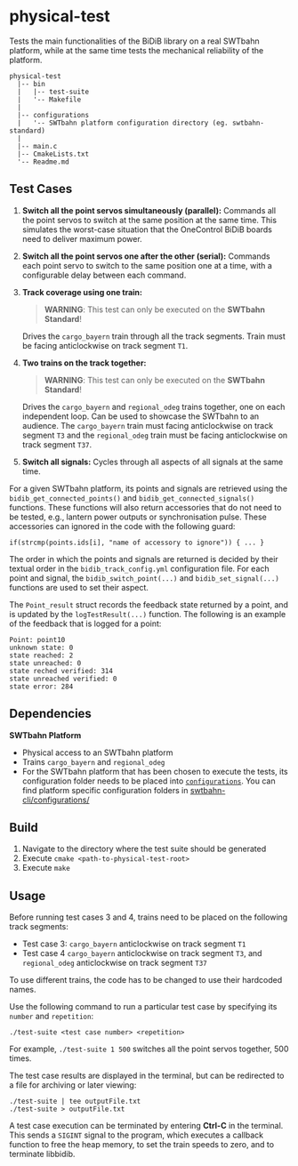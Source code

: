 # physical-test

Tests the main functionalities of the BiDiB library on a real SWTbahn platform, 
while at the same time tests the mechanical reliability of the platform.

```
physical-test
  |-- bin
  |   |-- test-suite
  |   '-- Makefile
  |
  |-- configurations
  |   '-- SWTbahn platform configuration directory (eg. swtbahn-standard)
  |
  |-- main.c
  |-- CmakeLists.txt
  '-- Readme.md
```

## Test Cases

1. **Switch all the point servos simultaneously (parallel):**
   Commands all the point servos to switch at the same position at the same time. 
   This simulates the worst-case situation that the OneControl BiDiB boards need 
   to deliver maximum power.
	
2. **Switch all the point servos one after the other (serial):**
    Commands each point servo to switch to the same position one at a time, with a 
	configurable delay between each command.

3. **Track coverage using one train:**
    > **WARNING**: This test can only be executed on the **SWTbahn Standard**!
	
    Drives the `cargo_bayern` train through all the track segments. Train must be 
    facing anticlockwise on track segment `T1`.
	
4. **Two trains on the track together:**
    > **WARNING**: This test can only be executed on the **SWTbahn Standard**!
	
    Drives the `cargo_bayern` and `regional_odeg` trains together, one on each 
	independent loop. Can be used to showcase the SWTbahn to an audience.
	The `cargo_bayern` train must facing anticlockwise on track segment `T3`
	and the `regional_odeg` train must be facing anticlockwise on track
	segment `T37`.
	
5. **Switch all signals:**
    Cycles through all aspects of all signals at the same time.

For a given SWTbahn platform, its points and signals are retrieved using the 
`bidib_get_connected_points()` and `bidib_get_connected_signals()` functions.
These functions will also return accessories that do not need to be tested, e.g., 
lantern power outputs or synchronisation pulse. These accessories can ignored 
in the code with the following guard:
```
if(strcmp(points.ids[i], "name of accessory to ignore")) { ... }
```

The order in which the points and signals are returned is decided by their 
textual order in the `bidib_track_config.yml` configuration file.
For each point and signal, the `bidib_switch_point(...)` and `bidib_set_signal(...)`
functions are used to set their aspect.

The `Point_result` struct records the feedback state returned by a point, and is
updated by the `logTestResult(...)` function. The following is an example of the 
feedback that is logged for a point:

```
Point: point10
unknown state: 0
state reached: 2
state unreached: 0
state reched verified: 314
state unreached verified: 0
state error: 284
```


## Dependencies

**SWTbahn Platform**
*  Physical access to an SWTbahn platform
*  Trains `cargo_bayern` and `regional_odeg`
*  For the SWTbahn platform that has been chosen to execute the tests, its configuration folder
   needs to be placed into [`configurations`](configurations). You can find platform specific 
   configuration folders in [swtbahn-cli/configurations/](https://github.com/uniba-swt/swtbahn-cli/tree/master/configurations)


## Build

1. Navigate to the directory where the test suite should be generated
2. Execute `cmake <path-to-physical-test-root>`
3. Execute `make`   


## Usage

Before running test cases 3 and 4, trains need to be placed on the following track segments:
* Test case 3: `cargo_bayern` anticlockwise on track segment `T1`
* Test case 4   `cargo_bayern` anticlockwise on track segment `T3`, and `regional_odeg` anticlockwise on track segment `T37`

To use different trains, the code has to be changed to use their hardcoded names.

Use the following command to run a particular test case by specifying its 
`number` and `repetition`:

```
./test-suite <test case number> <repetition>
```

For example, `./test-suite 1 500` switches all the point servos together, 500 times.

The test case results are displayed in the terminal, but can be redirected
to a file for archiving or later viewing:

```
./test-suite | tee outputFile.txt
./test-suite > outputFile.txt
```

A test case execution can be terminated by entering
**Ctrl-C** in the terminal. This sends a `SIGINT` signal to the program, which
executes a callback function to free the heap memory, to set the train
speeds to zero, and to terminate libbidib.
